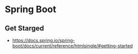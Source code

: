 # Spring Boot

## Get Starged

* https://docs.spring.io/spring-boot/docs/current/reference/htmlsingle/#getting-started
